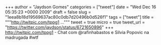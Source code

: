 
+++
author = "Jaydson Gomes"
categories = ["tweet"]
date = "Wed Dec 16 05:35:23 +0000 2009"
draft = false
slug = "1eea8b18d19569637ac80c0db7d20496b0d526f1"
tags = ["tweet"]
title = """http://twitpic.com/tppg1 ..."""
tweet = true
micro = true
tweet_url = "https://twitter.com/jaydson/status/6721650896"
+++
http://twitpic.com/tppg1 - Chat com @rafinhabastos e Silvia Popovic na madrugada #wtf
